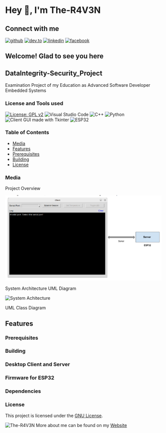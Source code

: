 # Hey 👋, I'm The-R4V3N

## Connect with me  

[![github](https://img.shields.io/badge/github-%2324292e.svg?&style=flat&logo=github&logoColor=white)](https://github.com/The-R4V3N)
[![dev.to](https://img.shields.io/badge/dev.to-%2308090A.svg?&style=flat&logo=dev.to&logoColor=white)](https://dev.to/ther4v3n)
[![linkedin](https://img.shields.io/badge/linkedin-%231E77B5.svg?&style=flat&logo=linkedin&logoColor=white)](https://linkedin.com/in/oliver-joisten)
[![facebook](https://img.shields.io/badge/facebook-%232E87FB.svg?&style=flat&logo=facebook&logoColor=white)](https://www.facebook.com/oliver.joisten)

## Welcome! Glad to see you here  

## DataIntegrity-Security_Project

Examination Project of my Education as Advanced Software Developer Embedded Systems

### License and Tools used

[![License: GPL v2](https://img.shields.io/badge/License-GPL_v2-blue.svg?style=flat)](https://www.gnu.org/licenses/old-licenses/gpl-2.0.en.html)
![Visual Studio Code](https://img.shields.io/badge/Visual%20Studio%20Code-0078d7.svg?style=flat&logo=visual-studio-code&logoColor=white)
![C++](https://img.shields.io/badge/c++-%2300599C.svg?style=flat&logo=c%2B%2B&logoColor=white)
![Python](https://img.shields.io/badge/python-3670A0?style=flat&logo=python&logoColor=ffdd54)
![Client GUI made with Tkinter](https://img.shields.io/badge/Client%20GUI%20made%20with%20Tkinter-8A2BE2.svg?style=flat&logo=tkinter&logoColor=white)
![ESP32](https://img.shields.io/badge/Server%20Platform%20ESP32%20EVB-green.svg?style=flat&logo=ESP32&logoColor=white)

### Table of Contents

- [Media](#media)
- [Features](#features)
- [Prerequisites](#prerequisites)
- [Building](#building)
- [License](#license)

### Media

Project Overview

![Project Overview](https://github.com/The-R4V3N/DataIntegrity-Security_Project/blob/master/media/overview.png)

System Architecture UML Diagram

![System Achitecture](https://github.com/The-R4V3N/DataIntegrity-Security_Project/blob/master/media/sytem_architecture.png)

UML Class Diagram

## Features

### Prerequisites

### Building

### Desktop Client and Server

### Firmware for ESP32

### Dependencies

### License

This project is licensed under the [GNU License](https://github.com/The-R4V3N/DataIntegrity-Security_Project/blob/master/LICENSE).

![The-R4V3N](https://github.com/The-R4V3N.png?size=50) More about me can be found on my [Website](https://www.oliver-joisten.se)
